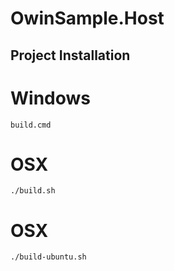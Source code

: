 # OwinSample.Host

## Project Installation

# Windows
````
build.cmd
````

# OSX
````
./build.sh
````


# OSX
````
./build-ubuntu.sh
````
